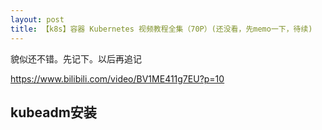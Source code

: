 ```yaml
---
layout: post
title: 【k8s】容器 Kubernetes 视频教程全集（70P）(还没看，先memo一下，待续)
---
```


貌似还不错。先记下。以后再追记

https://www.bilibili.com/video/BV1ME411g7EU?p=10

## kubeadm安装
